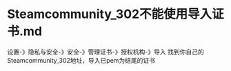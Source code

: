 # Steamcommunity_302不能使用导入证书.md

设置-》隐私与安全-》安全-》管理证书-》授权机构-》导入
找到你自己的Steamcommunity_302地址，导入已pem为结尾的证书